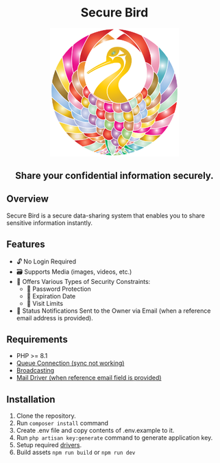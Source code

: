 <div align="center">

# Secure Bird

<a href="https://github.com/Lakshan-Madushanka/secure-bird" target="_blank">
<img src="https://github.com/Lakshan-Madushanka/secure-bird/blob/main/public/images/favicon.svg" width="300" alt="Secure Bird Logo">
</a>

## Share your confidential information securely.
</div>

## Overview
Secure Bird is a secure data-sharing system that enables you to share sensitive information instantly.

## Features
- 🔓 No Login Required
- 🗃️ Supports Media (images, videos, etc.)
- 🔐 Offers Various Types of Security Constraints:
  - 🔑 Password Protection
  - 📅 Expiration Date
  - 🔢 Visit Limits
- 📧 Status Notifications Sent to the Owner via Email (when a reference email address is provided).

## Requirements
- PHP >= 8.1
- [Queue Connection (sync not working)](https://laravel.com/docs/11.x/queues)
- [Broadcasting](https://laravel.com/docs/11.x/broadcasting)
- [Mail Driver (when reference email field is provided)](https://laravel.com/docs/11.x/mail)

## Installation
1. Clone the repository.
2. Run ```composer install``` command
3. Create .env file and copy contents of .env.example to it.
4. Run ```php artisan key:generate``` command to generate application key.
5. Setup required [drivers](#requirements).
6. Build assets `npm run build` or `npm run dev`


